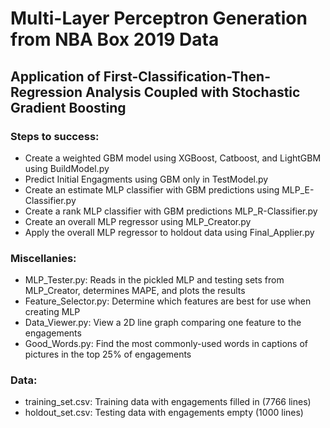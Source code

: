 # Multi-Layer Perceptron Generation from NBA Box 2019 Data
## Application of First-Classification-Then-Regression Analysis Coupled with Stochastic Gradient Boosting
### Steps to success:
- Create a weighted GBM model using XGBoost, Catboost, and LightGBM using BuildModel.py
- Predict Initial Engagments using GBM only in TestModel.py
- Create an estimate MLP classifier with GBM predictions using MLP_E-Classifier.py
- Create a rank MLP classifier with GBM predictions MLP_R-Classifier.py
- Create an overall MLP regressor using MLP_Creator.py
- Apply the overall MLP regressor to holdout data using Final_Applier.py
### Miscellanies:
- MLP_Tester.py: Reads in the pickled MLP and testing sets from MLP_Creator, determines MAPE, and plots the results
- Feature_Selector.py: Determine which features are best for use when creating MLP
- Data_Viewer.py: View a 2D line graph comparing one feature to the engagements
- Good_Words.py: Find the most commonly-used words in captions of pictures in the top 25% of engagements
### Data:
- training_set.csv: Training data with engagements filled in (7766 lines)
- holdout_set.csv: Testing data with engagements empty (1000 lines)
